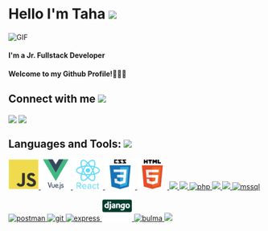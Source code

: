 <h1> Hello I'm Taha <img src = "https://raw.githubusercontent.com/MartinHeinz/MartinHeinz/master/wave.gif" width = 50px> </h1>
<img align="center" alt="GIF" src="https://cdn.dribbble.com/users/720825/screenshots/3253310/slim-jim-_dribbble_-_800x600_.gif" width="400" />
<h4 align="left"> I'm a Jr. Fullstack Developer </h4>
<h4 align="left">Welcome to my Github Profile!🙋🏽‍♀️ </h4>

<h2> Connect with me <img src='https://raw.githubusercontent.com/ShahriarShafin/ShahriarShafin/main/Assets/handshake.gif' width="100px"> </h2>
<p align="left">
<a href = "https://www.linkedin.com/in/taha-duman/"><img width ="60px" align = 'center' src="https://img.icons8.com/fluent/48/000000/linkedin.png"/></a>
<a href = 'https://www.twitter.com/tahadumaan'> <img width = '60px' align= 'center' src="https://raw.githubusercontent.com/rahulbanerjee26/githubAboutMeGenerator/main/icons/twitter.svg"/></a> 
</p>

<h2> Languages and Tools: <img src = "https://media2.giphy.com/media/QssGEmpkyEOhBCb7e1/giphy.gif?cid=ecf05e47a0n3gi1bfqntqmob8g9aid1oyj2wr3ds3mg700bl&rid=giphy.gif" width = 32px> </h2>
<p align="left"> 
                  <a href="https://developer.mozilla.org/en-US/docs/Web/JavaScript" target="_blank"> <img src="https://raw.githubusercontent.com/devicons/devicon/master/icons/javascript/javascript-original.svg" alt="javascript" width="60" height="60"/> </a> 
                 <a href="https://vuejs.org/" target="_blank"> <img src="https://raw.githubusercontent.com/devicons/devicon/master/icons/vuejs/vuejs-original-wordmark.svg" alt="vuejs" width="60" height="60"/> </a> 
                  <a href="https://reactjs.org/" target="_blank"> <img src="https://raw.githubusercontent.com/devicons/devicon/master/icons/react/react-original-wordmark.svg" alt="react" width="60" height="60"/> </a>
                    <a href="https://www.w3schools.com/css/" target="_blank"> <img src="https://raw.githubusercontent.com/devicons/devicon/master/icons/css3/css3-original-wordmark.svg" alt="css3" width="60" height="60"/> </a> 
                 <a href="https://www.w3.org/html/" target="_blank"> <img src="https://raw.githubusercontent.com/devicons/devicon/master/icons/html5/html5-original-wordmark.svg" alt="html5" width="60" height="60"/> </a>               
                  <a href= https://github.com/tahadumaan?tab=repositories&q=&type=&language=nodejs&sort= > <img width ='60' src ='https://raw.githubusercontent.com/rahulbanerjee26/githubAboutMeGenerator/main/icons/nodejs.svg'> </a>
                 <a href= https://github.com/rahulbanerjee26?tab=repositories&q=&type=&language=csharp&sort= > <img width ='60' src ='https://raw.githubusercontent.com/rahulbanerjee26/githubAboutMeGenerator/main/icons/csharp.svg'> </a>
                 <a href="https://www.php.net" target="_blank"> <img src="https://upload.wikimedia.org/wikipedia/commons/2/27/PHP-logo.svg" alt="php" width="40" height="60"/> </a> 
               <a href= https://github.com/rahulbanerjee26?tab=repositories&q=&type=&language=mongodb&sort= > <img width ='60' src ='https://raw.githubusercontent.com/rahulbanerjee26/githubAboutMeGenerator/main/icons/mongodb.svg'> </a>
<a href= https://github.com/rahulbanerjee26?tab=repositories&q=&type=&language=mysql&sort= > <img width ='60' src ='https://raw.githubusercontent.com/rahulbanerjee26/githubAboutMeGenerator/main/icons/mysql.svg'> </a>
                 <a href="https://www.microsoft.com/en-us/sql-server" target="_blank"> <img src="https://www.svgrepo.com/show/303229/microsoft-sql-server-logo.svg" alt="mssql" width="60" height="60"/> </a> 
                 <a href="https://postman.com" target="_blank"> <img src="https://www.vectorlogo.zone/logos/getpostman/getpostman-icon.svg" alt="postman" width="60" height="60"/> </a>
                 <a href="https://git-scm.com/" target="_blank"> <img src="https://www.vectorlogo.zone/logos/git-scm/git-scm-icon.svg" alt="git" width="60" height="60"/> </a>
                 <a href="https://expressjs.com" target="_blank"> <img src="https://www.nextontop.com/assets/img/services/web/expressjs.svg" alt="express" width="60" height="60"/> </a> 
                 <a href="https://www.djangoproject.com/" target="_blank"> <img src="https://raw.githubusercontent.com/devicons/devicon/master/icons/django/django-original.svg" alt="django" width="60" height="60"/> </a> 
                 <a href="https://bulma.io/" target="_blank"> <img src="https://raw.githubusercontent.com/gilbarbara/logos/804dc257b59e144eaca5bc6ffd16949752c6f789/logos/bulma.svg" alt="bulma" width="60" height="60"/> </a> 
                 <a href= https://github.com/rahulbanerjee26?tab=repositories&q=&type=&language=photoshop&sort= > <img width ='60' src ='https://raw.githubusercontent.com/rahulbanerjee26/githubAboutMeGenerator/main/icons/photoshop.svg'> </a>


<br>
</p>
<br>

